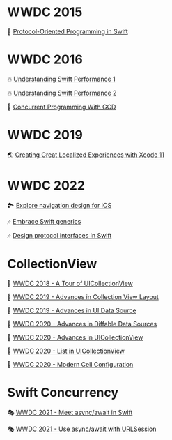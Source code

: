 # WWDC 2015  
🔧 [Protocol-Oriented Programming in Swift](https://github.com/lxodud/WWWDDCC/blob/main/WWDC%202015/Protocol-Oriented%20Programming%20in%20Swift.md)

# WWDC 2016
🔥 [Understanding Swift Performance 1](https://github.com/lxodud/WWWDDCC/blob/main/WWDC%202016/Understanding%20Swift%20Performance%201.md)  

🔥 [Understanding Swift Performance 2](https://github.com/lxodud/WWWDDCC/blob/main/WWDC%202016/Understanding%20Swift%20Performance%202.md)

🧵 [Concurrent Programming With GCD](https://github.com/lxodud/WWWDDCC/blob/main/WWDC%202016/Concurrent%20Programming%20With%20GCD.md)

# WWDC 2019
🌏 [Creating Great Localized Experiences with Xcode 11](https://github.com/lxodud/WWWDDCC/blob/main/WWDC%202019/Creating%20Great%20Localized%20Experiences%20with%20Xcode%2011.md)

# WWDC 2022
🏞️ [Explore navigation design for iOS](https://github.com/lxodud/WWWDDCC/blob/main/WWDC%202022/Explore%20navigation%20design%20for%20iOS.md)

🎶 [Embrace Swift generics](https://github.com/lxodud/WWWDDCC/blob/main/WWDC%202022/Embrace%20Swift%20generics.md)

🎶 [Design protocol interfaces in Swift](https://github.com/lxodud/WWWDDCC/blob/main/WWDC%202022/Design%20protocol%20interfaces%20in%20Swift.md)

# CollectionView
🎄 [WWDC 2018 - A Tour of UICollectionView](https://github.com/lxodud/WWWDDCC/blob/main/CollectionView/%5BWWDC%202018%5D%20A%20Tour%20of%20UICollectionView.md)

🎄 [WWDC 2019 - Advances in Collection View Layout](https://github.com/lxodud/WWWDDCC/blob/main/CollectionView/%5BWWDC%202019%5D%20Advances%20in%20Collection%20View%20Layout.md)

🎄 [WWDC 2019 - Advances in UI Data Source](https://github.com/lxodud/WWWDDCC/blob/main/CollectionView/%5BWWDC%202019%5D%20Advances%20in%20UI%20Data%20Source.md)

🎄 [WWDC 2020 - Advances in Diffable Data Sources](https://github.com/lxodud/WWWDDCC/blob/main/CollectionView/%5BWWDC%202020%5D%20Advances%20in%20Diffable%20Data%20Sources.md)

🎄 [WWDC 2020 - Advances in UICollectionView](https://github.com/lxodud/WWWDDCC/blob/main/CollectionView/%5BWWDC%202020%5D%20Advances%20in%20UICollectionView.md)

🎄 [WWDC 2020 - List in UICollectionView](https://github.com/lxodud/WWWDDCC/blob/main/CollectionView/%5BWWDC%202020%5D%20List%20in%20UICollectionView.md)

🎄 [WWDC 2020 - Modern Cell Configuration](https://github.com/lxodud/WWWDDCC/blob/main/CollectionView/%5BWWDC%202020%5D%20Modern%20Cell%20Configuration.md)

# Swift Concurrency
🎭 [WWDC 2021 - Meet async/await in Swift](https://github.com/lxodud/WWWDDCC/blob/main/Swift%20Concurrency/Meet%20async-await%20in%20Swift.md)

🎭 [WWDC 2021 - Use async/await with URLSession](https://github.com/lxodud/WWWDDCC/blob/main/Swift%20Concurrency/Use%20async-await%20with%20URLSession.md)
